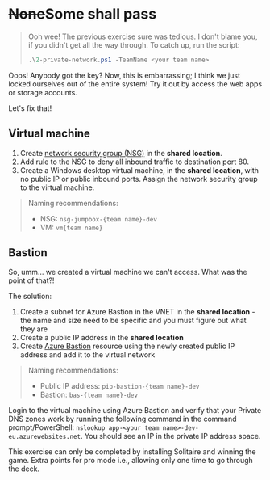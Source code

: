 <!-- markdownlint-disable MD033 -->
# <strike>None</strike>Some shall pass
<!-- markdownlint-enable MD033 -->

> Ooh wee! The previous exercise sure was tedious. I don't blame you, if you didn't get all the way through. To catch up, run the script:
>
> ```ps1
> .\2-private-network.ps1 -TeamName <your team name>
> ```

Oops! Anybody got the key? Now, this is embarrassing; I think we just locked ourselves out of the entire system! Try it out by access the web apps or storage accounts.

Let's fix that!

## Virtual machine

1. Create [network security group (NSG)](https://learn.microsoft.com/azure/virtual-network/network-security-groups-overview) in the **shared location**.
1. Add rule to the NSG to deny all inbound traffic to destination port 80.
1. Create a Windows desktop virtual machine, in the **shared location**, with no public IP or public inbound ports. Assign the network security group to the virtual machine.

> Naming recommendations:
>
> * NSG: `nsg-jumpbox-{team name}-dev`
> * VM: `vm{team name}`

## Bastion

So, umm... we created a virtual machine we can't access. What was the point of that?!

The solution:

1. Create a subnet for Azure Bastion in the VNET in the **shared location** - the name and size need to be specific and you must figure out what they are
1. Create a public IP address in the **shared location**
1. Create [Azure Bastion](https://learn.microsoft.com/azure/bastion/bastion-overview) resource using the newly created public IP address and add it to the virtual network

> Naming recommendations:
>
> * Public IP address: `pip-bastion-{team name}-dev`
> * Bastion: `bas-{team name}-dev`

Login to the virtual machine using Azure Bastion and verify that your Private DNS zones work by running the following command in the command prompt/PowerShell: `nslookup app-<your team name>-dev-eu.azurewebsites.net`. You should see an IP in the private IP address space.

This exercise can only be completed by installing Solitaire and winning the game. Extra points for pro mode i.e., allowing only one time to go through the deck.
